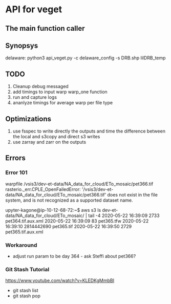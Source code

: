 # API for veget

## The main function caller

## Synopsys


delaware:
	python3 api_veget.py -c delaware_config -s DRB.shp lilDRB_temp

## TODO

1. Cleanup debug messaged
2. add timings to input warp warp_one function
3. run and capture logs
4. ananlyze timings for average warp per file type

## Optimizations

1. use fsspec to write directly the outputs and time the difference between the local and s3copy and direct s3 writes
2. use zarray and zarr on the outputs
    

## Errors

### Error 101

warpfile /vsis3/dev-et-data/NA_data_for_cloud/ETo_mosaic/pet366.tif
rasterio._err.CPLE_OpenFailedError: '/vsis3/dev-et-data/NA_data_for_cloud/ETo_mosaic/pet366.tif' does not exist in the file system, and is not recognized as a supported dataset name.

upyter-kagone@ip-10-12-68-72:~$ aws s3 ls dev-et-data/NA_data_for_cloud/ETo_mosaic/ | tail -4
2020-05-22 16:39:09       2733 pet364.tif.aux.xml
2020-05-22 16:39:09         83 pet365.tfw
2020-05-22 16:39:10 2814442690 pet365.tif
2020-05-22 16:39:50       2729 pet365.tif.aux.xml

### Workaround

- adjust run param to be day 364 - ask Steffi about pet366?


### Git Stash Tutorial

https://www.youtube.com/watch?v=KLEDKgMmbBI

- git stash list
- git stash pop
